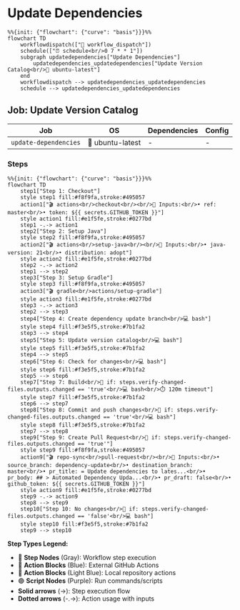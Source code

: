 # Update Dependencies

```mermaid
%%{init: {"flowchart": {"curve": "basis"}}}%%
flowchart TD
    workflowdispatch(["👤 workflow_dispatch"])
    schedule(["⏰ schedule<br/>0 7 * * 1"])
    subgraph updatedependencies["Update Dependencies"]
        updatedependencies_updatedependencies["Update Version Catalog<br/>🐧 ubuntu-latest"]
    end
    workflowdispatch --> updatedependencies_updatedependencies
    schedule --> updatedependencies_updatedependencies
```

## Job: Update Version Catalog

| Job | OS | Dependencies | Config |
|-----|----|--------------|---------| 
| `update-dependencies` | 🐧 ubuntu-latest | - | - |

### Steps

```mermaid
%%{init: {"flowchart": {"curve": "basis"}}}%%
flowchart TD
    step1["Step 1: Checkout"]
    style step1 fill:#f8f9fa,stroke:#495057
    action1["🎬 actions<br/>checkout<br/><br/>📝 Inputs:<br/>• ref: master<br/>• token: ${{ secrets.GITHUB_TOKEN }}"]
    style action1 fill:#e1f5fe,stroke:#0277bd
    step1 -.-> action1
    step2["Step 2: Setup Java"]
    style step2 fill:#f8f9fa,stroke:#495057
    action2["🎬 actions<br/>setup-java<br/><br/>📝 Inputs:<br/>• java-version: 21<br/>• distribution: adopt"]
    style action2 fill:#e1f5fe,stroke:#0277bd
    step2 -.-> action2
    step1 --> step2
    step3["Step 3: Setup Gradle"]
    style step3 fill:#f8f9fa,stroke:#495057
    action3["🎬 gradle<br/>actions/setup-gradle"]
    style action3 fill:#e1f5fe,stroke:#0277bd
    step3 -.-> action3
    step2 --> step3
    step4["Step 4: Create dependency update branch<br/>💻 bash"]
    style step4 fill:#f3e5f5,stroke:#7b1fa2
    step3 --> step4
    step5["Step 5: Update version catalog<br/>💻 bash"]
    style step5 fill:#f3e5f5,stroke:#7b1fa2
    step4 --> step5
    step6["Step 6: Check for changes<br/>💻 bash"]
    style step6 fill:#f3e5f5,stroke:#7b1fa2
    step5 --> step6
    step7["Step 7: Build<br/>🔐 if: steps.verify-changed-files.outputs.changed == 'true'<br/>💻 bash<br/>⏱️ 120m timeout"]
    style step7 fill:#f3e5f5,stroke:#7b1fa2
    step6 --> step7
    step8["Step 8: Commit and push changes<br/>🔐 if: steps.verify-changed-files.outputs.changed == 'true'<br/>💻 bash"]
    style step8 fill:#f3e5f5,stroke:#7b1fa2
    step7 --> step8
    step9["Step 9: Create Pull Request<br/>🔐 if: steps.verify-changed-files.outputs.changed == 'true'"]
    style step9 fill:#f8f9fa,stroke:#495057
    action9["🎬 repo-sync<br/>pull-request<br/><br/>📝 Inputs:<br/>• source_branch: dependency-update<br/>• destination_branch: master<br/>• pr_title: = Update dependencies to lates...<br/>• pr_body: ## > Automated Dependency Upda...<br/>• pr_draft: false<br/>• github_token: ${{ secrets.GITHUB_TOKEN }}"]
    style action9 fill:#e1f5fe,stroke:#0277bd
    step9 -.-> action9
    step8 --> step9
    step10["Step 10: No changes<br/>🔐 if: steps.verify-changed-files.outputs.changed == 'false'<br/>💻 bash"]
    style step10 fill:#f3e5f5,stroke:#7b1fa2
    step9 --> step10
```

**Step Types Legend:**
- 🔘 **Step Nodes** (Gray): Workflow step execution
- 🔵 **Action Blocks** (Blue): External GitHub Actions
- 🔷 **Action Blocks** (Light Blue): Local repository actions
- 🟣 **Script Nodes** (Purple): Run commands/scripts
- **Solid arrows** (→): Step execution flow
- **Dotted arrows** (-.->): Action usage with inputs